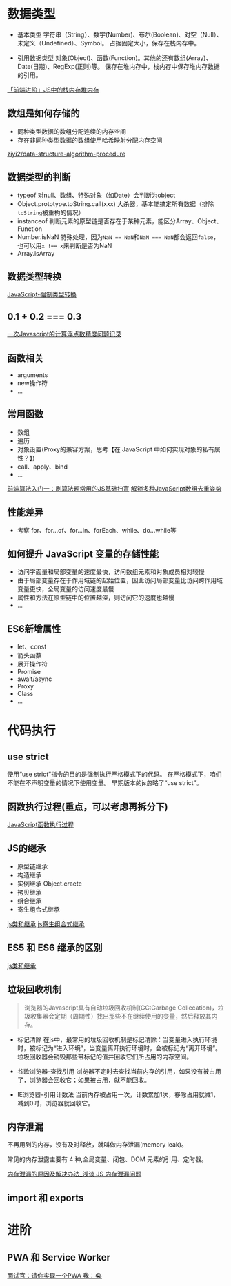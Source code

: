# 数据类型

* 基本类型
字符串（String）、数字(Number)、布尔(Boolean)、对空（Null）、未定义（Undefined）、Symbol。
占据固定大小，保存在栈内存中。

* 引用数据类型
对象(Object)、函数(Function)。其他的还有数组(Array)、Date(日期)、RegExp(正则)等。
保存在堆内存中，栈内存中保存堆内存数据的引用。

[「前端进阶」JS中的栈内存堆内存](https://juejin.cn/post/6844903873992196110)

## 数组是如何存储的

* 同种类型数据的数组分配连续的内存空间
* 存在非同种类型数据的数组使用哈希映射分配内存空间

[ziyi2/data-structure-algorithm-procedure](https://github.com/ziyi2/data-structure-algorithm-procedure/blob/master/src/Hash.js)

## 数据类型的判断

* typeof 对null、数组、特殊对象（如Date）会判断为object
* Object.prototype.toString.call(xxx) 大杀器，基本能搞定所有数据（排除`toString`被重构的情况）
* instanceof 判断元素的原型链是否存在于某种元素，能区分Array、Object、Function
* Number.isNaN 特殊处理，因为`NaN == NaN`和`NaN === NaN`都会返回`false`，也可以用`x !== x`来判断是否为NaN
* Array.isArray

## 数据类型转换

[JavaScript-强制类型转换](https://juejin.cn/post/6855920843260690440)

## 0.1 + 0.2 === 0.3

[一次Javascript的计算浮点数精度问题记录](https://juejin.cn/post/6944243108410458149)

## 函数相关

* arguments
* new操作符
* ...

## 常用函数

* 数组
* 遍历
* 对象设置(Proxy的兼容方案，思考【在 JavaScript 中如何实现对象的私有属性？】)
* call、apply、bind
* ...

[前端算法入门一：刷算法题常用的JS基础扫盲](https://juejin.cn/post/7087134135193436197)
[解锁多种JavaScript数组去重姿势](https://juejin.cn/post/6844903608467587085)

## 性能差异

* 考察 for、for...of、for...in、forEach、while、do...while等

## 如何提升 JavaScript 变量的存储性能

* 访问字面量和局部变量的速度最快，访问数组元素和对象成员相对较慢
* 由于局部变量存在于作用域链的起始位置，因此访问局部变量比访问跨作用域变量更快，全局变量的访问速度最慢
* 属性和方法在原型链中的位置越深，则访问它的速度也越慢
* ...

## ES6新增属性

* let、const
* 箭头函数
* 展开操作符
* Promise
* await/async
* Proxy
* Class
* ...

# 代码执行

## use strict

使用“use strict”指令的目的是强制执行严格模式下的代码。 在严格模式下，咱们不能在不声明变量的情况下使用变量。 早期版本的js忽略了“use strict”。

## 函数执行过程(重点，可以考虑再拆分下)

[JavaScript函数执行过程](https://juejin.cn/post/6847902222144159752)

## JS的继承

* 原型链继承
* 构造继承
* 实例继承 Object.craete
* 拷贝继承
* 组合继承
* 寄生组合式继承

[js类和继承](https://github.com/ziyi2/js/blob/master/JS%E7%B1%BB%E5%92%8C%E7%BB%A7%E6%89%BF.md)
[js寄生组合式继承](https://blog.csdn.net/qq_26222859/article/details/77508778)

## ES5 和 ES6 继承的区别

[js类和继承](https://github.com/ziyi2/js/blob/master/JS%E7%B1%BB%E5%92%8C%E7%BB%A7%E6%89%BF.md)

## 垃圾回收机制

> 浏览器的Javascript具有自动垃圾回收机制(GC:Garbage Collecation)，垃圾收集器会定期（周期性）找出那些不在继续使用的变量，然后释放其内存。

* 标记清除
在js中，最常用的垃圾回收机制是标记清除：当变量进入执行环境时，被标记为“进入环境”，当变量离开执行环境时，会被标记为“离开环境”。垃圾回收器会销毁那些带标记的值并回收它们所占用的内存空间。

* 谷歌浏览器-查找引用
浏览器不定时去查找当前内存的引用，如果没有被占用了，浏览器会回收它；如果被占用，就不能回收。

* IE浏览器-引用计数法
当前内存被占用一次，计数累加1次，移除占用就减1，减到0时，浏览器就回收它。

## 内存泄漏

不再用到的内存，没有及时释放，就叫做内存泄漏(memory leak)。

常见的内存泄露主要有 4 种,全局变量、闭包、DOM 元素的引用、定时器。

[内存泄漏的原因及解决办法_浅谈 JS 内存泄漏问题](https://blog.csdn.net/weixin_39849287/article/details/110963792)

## import 和 exports

# 进阶

## PWA 和 Service Worker

[面试官：请你实现一个PWA 我：😭](https://juejin.cn/post/6844904052166230030)
